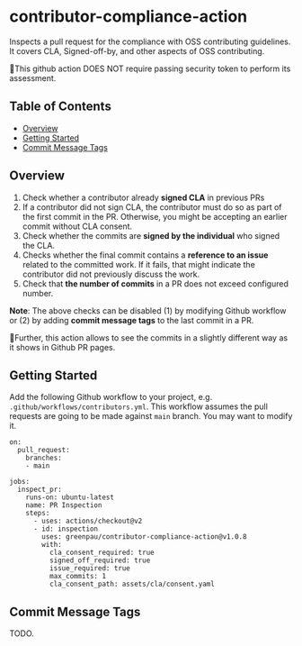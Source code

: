 # contributor-compliance-action

Inspects a pull request for the compliance with OSS contributing guidelines.
It covers CLA, Signed-off-by, and other aspects of OSS contributing.

🚩This github action DOES NOT require passing security token to
perform its assessment.

<!-- begin-markdown-toc -->
## Table of Contents

* [Overview](#overview)
* [Getting Started](#getting-started)
* [Commit Message Tags](#commit-message-tags)

<!-- end-markdown-toc -->

## Overview

1. Check whether a contributor already **signed CLA** in previous PRs
2. If a contributor did not sign CLA, the contributor must do so as part of
  the first commit in the PR. Otherwise, you might be accepting an earlier
  commit without CLA consent.
3. Check whether the commits are **signed by the individual** who signed
  the CLA.
4. Checks whether the final commit contains a **reference to an issue**
  related to the committed work. If it fails, that might indicate the
  contributor did not previously discuss the work.
5. Check that **the number of commits** in a PR does not exceed configured
  number.

**Note**: The above checks can be disabled (1) by modifying Github workflow
  or (2) by adding **commit message tags** to the last commit in a PR.

📗Further, this action allows to see the commits in a slightly different
way as it shows in Github PR pages.

## Getting Started

Add the following Github workflow to your project,
e.g. `.github/workflows/contributors.yml`. This workflow assumes the
pull requests are going to be made against `main` branch. You may want to
modify it.

```
on:
  pull_request:
    branches:
    - main

jobs:
  inspect_pr:
    runs-on: ubuntu-latest
    name: PR Inspection
    steps:
      - uses: actions/checkout@v2
      - id: inspection
        uses: greenpau/contributor-compliance-action@v1.0.8
        with:
          cla_consent_required: true
          signed_off_required: true
          issue_required: true
          max_commits: 1
          cla_consent_path: assets/cla/consent.yaml
```

## Commit Message Tags

TODO.
